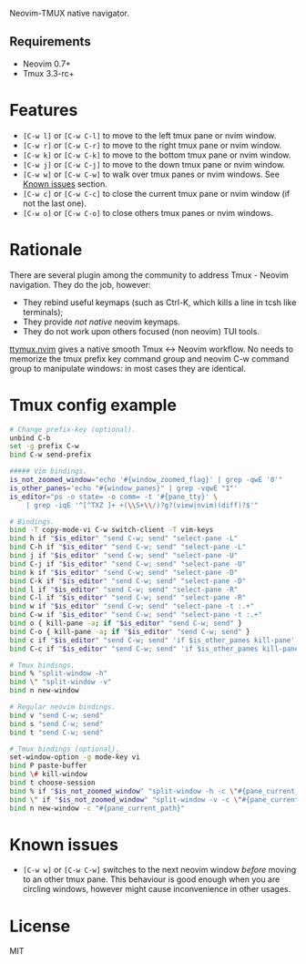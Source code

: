 Neovim-TMUX native navigator.

## Requirements

- Neovim 0.7+
- Tmux 3.3-rc+

# Features

- `[C-w l]` or `[C-w C-l]` to move to the left tmux pane or nvim window.
- `[C-w r]` or `[C-w C-r]` to move to the right tmux pane or nvim window.
- `[C-w k]` or `[C-w C-k]` to move to the bottom tmux pane or nvim window.
- `[C-w j]` or `[C-w C-j]` to move to the down tmux pane or nvim window.
- `[C-w w]` or `[C-w C-w]` to walk over tmux panes or nvim windows. See [Known
  issues](#known-issues) section.
- `[C-w c]` or `[C-w C-c]` to close the current tmux pane or nvim window (if not
  the last one).
- `[C-w o]` or `[C-w C-o]` to close others tmux panes or nvim windows.

# Rationale

There are several plugin among the community to address Tmux - Neovim
navigation. They do the job, however:

- They rebind useful keymaps (such as Ctrl-K, which kills a line in tcsh like
  terminals);
- They provide *not native* neovim keymaps.
- They do not work upon others focused (non neovim) TUI tools.

[ttymux.nvim](https://github.com/elijahdanko/ttymux.nvim) gives a native smooth
Tmux <-> Neovim workflow. No needs to memorize the tmux prefix key command group
and neovim C-w command group to manipulate windows: in most cases they are
identical.

# Tmux config example

```bash
# Change prefix-key (optional).
unbind C-b
set -g prefix C-w
bind C-w send-prefix

##### Vim bindings.
is_not_zoomed_window="echo '#{window_zoomed_flag}' | grep -qwE '0'"
is_other_panes='echo "#{window_panes}" | grep -vqwE "1"'
is_editor="ps -o state= -o comm= -t '#{pane_tty}' \
    | grep -iqE '^[^TXZ ]+ +(\\S+\\/)?g?(view|nvim)(diff)?$'"

# Bindings.
bind -T copy-mode-vi C-w switch-client -T vim-keys
bind h if "$is_editor" "send C-w; send" "select-pane -L"
bind C-h if "$is_editor" "send C-w; send" "select-pane -L"
bind j if "$is_editor" "send C-w; send" "select-pane -U"
bind C-j if "$is_editor" "send C-w; send" "select-pane -U"
bind k if "$is_editor" "send C-w; send" "select-pane -D"
bind C-k if "$is_editor" "send C-w; send" "select-pane -D"
bind l if "$is_editor" "send C-w; send" "select-pane -R"
bind C-l if "$is_editor" "send C-w; send" "select-pane -R"
bind w if "$is_editor" "send C-w; send" "select-pane -t :.+"
bind C-w if "$is_editor" "send C-w; send" "select-pane -t :.+"
bind o { kill-pane -a; if "$is_editor" "send C-w; send" }
bind C-o { kill-pane -a; if "$is_editor" "send C-w; send" }
bind c if "$is_editor" "send C-w; send" 'if $is_other_panes kill-pane'
bind C-c if "$is_editor" "send C-w; send" 'if $is_other_panes kill-pane'

# Tmux bindings.
bind % "split-window -h"
bind \" "split-window -v"
bind n new-window

# Regular neovim bindings.
bind v "send C-w; send"
bind s "send C-w; send"
bind t "send C-w; send"

# Tmux bindings (optional).
set-window-option -g mode-key vi
bind P paste-buffer
bind \# kill-window
bind t choose-session
bind % if "$is_not_zoomed_window" "split-window -h -c \"#{pane_current_path}\"" "select-pane -t :.+"
bind \" if "$is_not_zoomed_window" "split-window -v -c \"#{pane_current_path}\"" "select-pane -t :.+"
bind n new-window -c "#{pane_current_path}"
```

# Known issues

- `[C-w w]` or `[C-w C-w]` switches to the next neovim window _before_ moving to
  an other tmux pane. This behaviour is good enough when you are circling
  windows, however might cause inconvenience in other usages.

# License

MIT
